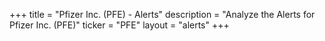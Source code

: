 +++
title = "Pfizer Inc. (PFE) - Alerts"
description = "Analyze the Alerts for Pfizer Inc. (PFE)"
ticker = "PFE"
layout = "alerts"
+++

